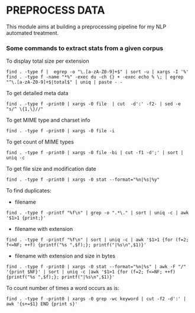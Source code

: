 # PREPROCESS DATA
This module aims at building a preprocessing pipeline for my NLP automated treatment.

### Some commands to extract stats from a given corpus

To display total size per extension
```shell
find . -type f |  egrep -o "\.[a-zA-Z0-9]+$" | sort -u | xargs -I '%' find . -type f -name "*%" -exec du -ch {} + -exec echo % \; | egrep "^\.[a-zA-Z0-9]+$|total$" | uniq | paste - -
```

To get detailed meta data
```shell
find . -type f -print0 | xargs -0 file  | cut  -d':' -f2- | sed -e "s/^ \{1,\}//" 
```

To get MIME type and charset info
```shell
find . -type f -print0 | xargs -0 file -i
```
To get count of MIME types
```shell
find . -type f -print0 | xargs -0 file -bi | cut -f1 -d';' | sort | uniq -c
```
To get file size and modification date
```shell
find . -type f -print0 | xargs -0 stat --format="%n|%s|%y" 
```

To find duplicates:
 * filename
```shell
find . -type f -printf "%f\n" | grep -o ".*\." | sort | uniq -c | awk '$1>1 {print;}'
```
* filename with extension
```shell
find . -type f -printf "%f\n" | sort | uniq -c | awk '$1>1 {for (f=2; f<=NF; ++f) {printf("%s ",$f);}; printf("|%s\n",$1)}'
```

* filename with extension and size in bytes
```shell
find . -type f -print0 | xargs -0 stat --format="%n|%s" | awk -F "/" '{print $NF}' | sort | uniq -c |awk '$1>1 {for (f=2; f<=NF; ++f) {printf("%s ",$f);}; printf("|%s\n",$1)}'
```

To count number of times a word occurs as is:
```shell
find . -type f -print0 | xargs -0 grep -wc keyword | cut -f2 -d':' | awk '{s+=$1} END {print s}'
```
